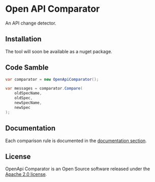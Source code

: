 # Open API Comparator

An API change detector.

## Installation

The tool will soon be available as a nuget package.

## Code Samble

```C#
var comparator = new OpenApiComparator();

var messages = comparator.Compare(
    oldSpecName,
    oldSpec,
    newSpecName,
    newSpec
);
```

## Documentation

Each comparison rule is documented in the [documentation section](https://github.com/criteo/openapi-comparator/tree/main/documentation).

## License

OpenApi Comparator is an Open Source software released under the [Apache 2.0 license](https://github.com/criteo/openapi-comparator/blob/main/LICENCE).


